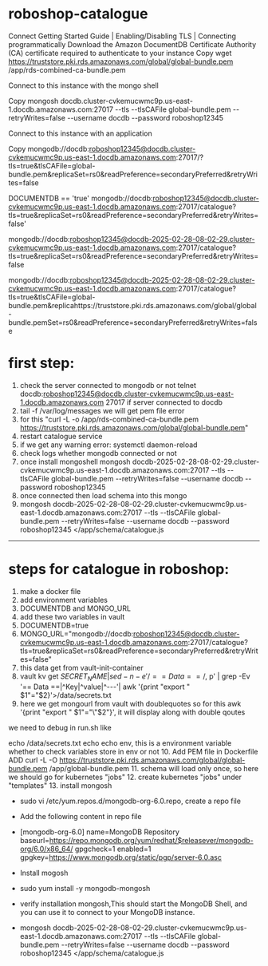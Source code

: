# roboshop-catalogue

Connect
Getting Started Guide  | Enabling/Disabling TLS  | Connecting programmatically
Download the Amazon DocumentDB Certificate Authority (CA) certificate required to authenticate to your instance
Copy
wget https://truststore.pki.rds.amazonaws.com/global/global-bundle.pem  /app/rds-combined-ca-bundle.pem

Connect to this instance with the mongo shell

Copy
mongosh docdb.cluster-cvkemucwmc9p.us-east-1.docdb.amazonaws.com:27017 --tls --tlsCAFile global-bundle.pem --retryWrites=false --username docdb --password roboshop12345

Connect to this instance with an application

Copy
mongodb://docdb:roboshop12345@docdb.cluster-cvkemucwmc9p.us-east-1.docdb.amazonaws.com:27017/?tls=true&tlsCAFile=global-bundle.pem&replicaSet=rs0&readPreference=secondaryPreferred&retryWrites=false


DOCUMENTDB == 'true'
mongodb://docdb:roboshop12345@docdb.cluster-cvkemucwmc9p.us-east-1.docdb.amazonaws.com:27017/catalogue?tls=true&replicaSet=rs0&readPreference=secondaryPreferred&retryWrites=false'

mongodb://docdb:roboshop12345@docdb-2025-02-28-08-02-29.cluster-cvkemucwmc9p.us-east-1.docdb.amazonaws.com:27017/catalogue?tls=true&replicaSet=rs0&readPreference=secondaryPreferred&retryWrites=false

mongodb://docdb:roboshop12345@docdb-2025-02-28-08-02-29.cluster-cvkemucwmc9p.us-east-1.docdb.amazonaws.com:27017/catalogue?tls=true&tlsCAFile=global-bundle.pem&replicahttps://truststore.pki.rds.amazonaws.com/global/global-bundle.pemSet=rs0&readPreference=secondaryPreferred&retryWrites=false


first step:
===========
1. check the server connected to mongodb or not
telnet docdb:roboshop12345@docdb.cluster-cvkemucwmc9p.us-east-1.docdb.amazonaws.com 27017
if server connected to docdb
2. tail -f /var/log/messages
we will get pem file error
3. for this "curl -L -o /app/rds-combined-ca-bundle.pem https://truststore.pki.rds.amazonaws.com/global/global-bundle.pem"
4. restart catalogue service
5. if we get any warning error: systemctl daemon-reload
6. check logs whether mongodb connected or not
7. once install mongoshell 
mongosh docdb-2025-02-28-08-02-29.cluster-cvkemucwmc9p.us-east-1.docdb.amazonaws.com:27017 --tls --tlsCAFile global-bundle.pem --retryWrites=false --username docdb --password roboshop12345
8. once connected then load schema into this mongo
9. mongosh docdb-2025-02-28-08-02-29.cluster-cvkemucwmc9p.us-east-1.docdb.amazonaws.com:27017 --tls --tlsCAFile global-bundle.pem --retryWrites=false --username docdb --password roboshop12345 </app/schema/catalogue.js



---------------------------------------------------------------------------------------------------------
steps for catalogue in roboshop:
================================
1. make a docker file
2. add environment variables
3. DOCUMENTDB and MONGO_URL
4. add these two variables in vault
5. DOCUMENTDB=true
6. MONGO_URL="mongodb://docdb:roboshop12345@docdb.cluster-cvkemucwmc9p.us-east-1.docdb.amazonaws.com:27017/catalogue?tls=true&replicaSet=rs0&readPreference=secondaryPreferred&retryWrites=false"
7. this data get from vault-init-container 
8. vault kv get $SECRET_NAME | sed -n -e '/== Data ==/,$ p' | grep -Ev '== Data ==|^Key|^value|^---'| awk '{print "export " $1"="$2}'>/data/secrets.txt
9. here we get mongourl from vault with doublequotes so for this
   awk '{print "export " $1"="\"$2"\}', it will display along with double qoutes

we need to debug in run.sh like

echo /data/secrets.txt
echo
echo
env, this is a environment variable whether to check variables store in env or not
10. Add PEM file in Dockerfile
ADD  curl -L -O https://truststore.pki.rds.amazonaws.com/global/global-bundle.pem /app/global-bundle.pem
11. schema will load only once, so here we should go for kubernetes "jobs"
12. create kubernetes "jobs"  under "templates"
13. install mongosh
* sudo vi /etc/yum.repos.d/mongodb-org-6.0.repo, create a repo file
* Add the following content in repo file
* [mongodb-org-6.0]
  name=MongoDB Repository
  baseurl=https://repo.mongodb.org/yum/redhat/$releasever/mongodb-org/6.0/x86_64/
  gpgcheck=1
  enabled=1
  gpgkey=https://www.mongodb.org/static/pgp/server-6.0.asc

* Install mogosh 
* sudo yum install -y mongodb-mongosh
* verify installation
  mongosh,This should start the MongoDB Shell, and you can use it to connect to your MongoDB instance.
* mongosh docdb-2025-02-28-08-02-29.cluster-cvkemucwmc9p.us-east-1.docdb.amazonaws.com:27017 --tls --tlsCAFile global-bundle.pem --retryWrites=false --username docdb --password roboshop12345 </app/schema/catalogue.js
